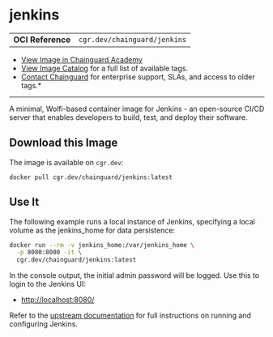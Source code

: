 <!--monopod:start-->
# jenkins
| | |
| - | - |
| **OCI Reference** | `cgr.dev/chainguard/jenkins` |


* [View Image in Chainguard Academy](https://edu.chainguard.dev/chainguard/chainguard-images/reference/jenkins/overview/)
* [View Image Catalog](https://console.enforce.dev/images/catalog) for a full list of available tags.
* [Contact Chainguard](https://www.chainguard.dev/chainguard-images) for enterprise support, SLAs, and access to older tags.*

---
<!--monopod:end-->

<!--overview:start-->
A minimal, Wolfi-based container image for Jenkins - an open-source CI/CD server that enables developers to build, test, and deploy their software.
<!--overview:end-->

<!--getting:start-->
## Download this Image
The image is available on `cgr.dev`:

```
docker pull cgr.dev/chainguard/jenkins:latest
```
<!--getting:end-->

<!--body:start-->
## Use It

The following example runs a local instance of Jenkins, specifying a local
volume as the jenkins_home for data persistence:

```bash
docker run --rm -v jenkins_home:/var/jenkins_home \
  -p 8080:8080 -it \
  cgr.dev/chainguard/jenkins:latest
```

In the console output, the initial admin password will be logged. Use this to
login to the Jenkins UI:

- [http://localhost:8080/](http://localhost:8080/)

Refer to the [upstream documentation](https://github.com/jenkinsci/docker/blob/master/README.md)
for full instructions on running and configuring Jenkins.
<!--body:end-->
